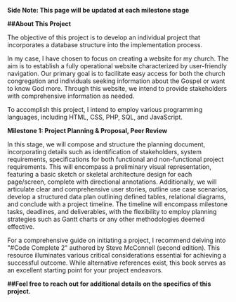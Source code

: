 **Side Note: This page will be updated at each milestone stage**

**##About This Project**

The objective of this project is to develop an individual project that incorporates a database structure into the implementation process.

In my case, I have chosen to focus on creating a website for my church. The aim is to establish a fully operational website characterized by user-friendly navigation. Our primary goal is to facilitate easy access for both the church congregation and individuals seeking information about the Gospel or want to know God more. Through this website, we intend to provide stakeholders with comprehensive information as needed.

To accomplish this project, I intend to employ various programming languages, including HTML, CSS, PHP, SQL, and JavaScript.


**Milestone 1: Project Planning & Proposal, Peer Review**

In this stage, we will compose and structure the planning document, incorporating details such as identification of stakeholders, system requirements, specifications for both functional and non-functional project requirements. This will encompass a preliminary visual representation, featuring a basic sketch or skeletal architecture design for each page/screen, complete with directional annotations. Additionally, we will articulate clear and comprehensive user stories, outline use case scenarios, develop a structured data plan outlining defined tables, relational diagrams, and conclude with a project timeline. The timeline will encompass milestone tasks, deadlines, and deliverables, with the flexibility to employ planning strategies such as Gantt charts or any other methodologies deemed effective.




For a comprehensive guide on initiating a project, I recommend delving into "#Code Complete 2" authored by Steve McConnell (second edition). This resource illuminates various critical considerations essential for achieving a successful outcome. While alternative references exist, this book serves as an excellent starting point for your project endeavors.


**##Feel free to reach out for additional details on the specifics of this project.**

